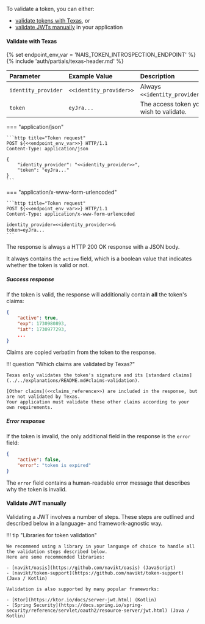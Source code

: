 To validate a token, you can either:

- [validate tokens with Texas](#validate-with-texas), or
- [validate JWTs manually](#validate-jwt-manually) in your application

#### Validate with Texas

{% set endpoint_env_var = 'NAIS_TOKEN_INTROSPECTION_ENDPOINT' %}
{% include 'auth/partials/texas-header.md' %}

| Parameter           | Example Value           | Description                            |
|:--------------------|:------------------------|:---------------------------------------|
| `identity_provider` | `<<identity_provider>>` | Always `<<identity_provider>>`.        |
| `token`             | `eyJra...`              | The access token you wish to validate. |

=== "application/json"

    ```http title="Token request"
    POST ${<<endpoint_env_var>>} HTTP/1.1
    Content-Type: application/json

    {
        "identity_provider": "<<identity_provider>>",
        "token": "eyJra..."
    }
    ```

=== "application/x-www-form-urlencoded"

    ```http title="Token request"
    POST ${<<endpoint_env_var>>} HTTP/1.1
    Content-Type: application/x-www-form-urlencoded

    identity_provider=<<identity_provider>>&
    token=eyJra...
    ```

The response is always a HTTP 200 OK response with a JSON body.

It always contains the `active` field, which is a boolean value that indicates whether the token is valid or not.

##### Success response

If the token is valid, the response will additionally contain **all** the token's claims:

```json title="Valid token"
{
    "active": true,
    "exp": 1730980893,
    "iat": 1730977293,
    ...
}
```

Claims are copied verbatim from the token to the response.

!!! question "Which claims are validated by Texas?"

    Texas only validates the token's signature and its [standard claims](../../explanations/README.md#claims-validation).

    [Other claims](<<claims_reference>>) are included in the response, but are not validated by Texas.
    Your application must validate these other claims according to your own requirements.

##### Error response

If the token is invalid, the only additional field in the response is the `error` field:

```json title="Invalid token"
{
    "active": false,
    "error": "token is expired"
}
```

The `error` field contains a human-readable error message that describes why the token is invalid.

#### Validate JWT manually

Validating a JWT involves a number of steps.
These steps are outlined and described below in a language- and framework-agnostic way.

!!! tip "Libraries for token validation"

    We recommend using a library in your language of choice to handle all the validation steps described below.
    Here are some recommended libraries:

    - [navikt/oasis](https://github.com/navikt/oasis) (JavaScript)
    - [navikt/token-support](https://github.com/navikt/token-support) (Java / Kotlin)

    Validation is also supported by many popular frameworks:

    - [Ktor](https://ktor.io/docs/server-jwt.html) (Kotlin)
    - [Spring Security](https://docs.spring.io/spring-security/reference/servlet/oauth2/resource-server/jwt.html) (Java / Kotlin)
